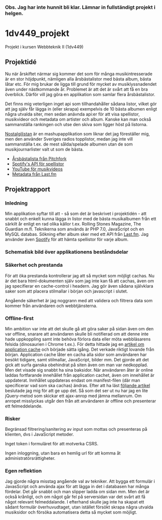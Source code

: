### Obs. Jag har inte hunnit bli klar. Lämnar in fullständigt projekt i helgen. 

# 1dv449_projekt
Projekt i kursen Webbteknik II (1dv449)

## Projektidé
Nu när årskiftet närmar sig kommer det som för många musikintresserade är en stor höjdpunkt, nämligen alla årsbästalistor med bästa album, bästa låtar etc. För mig brukar de ligga till grund för mycket av musiklyssnadendet även under nästkommande år. Problemet är att det är svårt att få en bra överblick. Därför vill jag göra en applikation som samlar flera årsbästalistor. 

Det finns mig veterligen inget api som tillhandahåller sådana listor, vilket gör att jag själv får lägga in (eller skrapa) exempelvis de 10 bästa albumen enligt några utvalda siter, men sedan anävnda api:er för att visa spellistor, musikvideor och metadata om artister och album. Kanske kan man också sammanställa rankingen och utse den skiva som ligger höst på listorna. 

[Nostalgilistan](http://www.nostalgilistan.se/) är en mashupapplikation som liknar det jag föreställer mig, men den använder Sveriges radios topplistor, medan jag inte vill sammanställa t.ex. de mest sålda/spelade albumen utan de som musikjournarlister valt ut som de bästa. 

* [Årsbästalista från Pitchfork](http://pitchfork.com/features/staff-lists/9764-the-50-best-albums-of-2015/)
* [Spotify's API för spellistor](https://developer.spotify.com/web-api/)
* [YouTube för musikvideos](https://developers.google.com/youtube/v3/)
* [Metadata från Last.fm](http://www.last.fm/api) 

## Projektrapport 
### Inledning
Min applikation syftar till att - så som det är beskrivet i projektidén - att snabbt och enkelt kunna lägga in listor med de bästa musikalbumen från ett särkilt år enligt en rad olika källor t.ex. Rolling Stones Magazine, The Guardian m.fl. Teknikerna som används är PHP 7.0, JavaScript och en MySQL databas. Sökning efter album sker med ett API från [Last.fm](http://www.last.fm/api). Jag använder även [Spotify](https://developer.spotify.com/web-api/) för att hämta spellistor för varje album. 

### Schematisk bild över applikationens beståndsdelar

### Säkerhet och prestanda
För att öka prestanda kontrollerar jag att så mycket som möjligt cachas. Nu är det bara html-dokumenten själv som jag inte kan få att cachas, även om jag specifierar en cache-control i headern. Jag gör även sådana självklara saker som att placera stilmallar i början och javascript i slutet. 

Angående säkerhet är jag noggrann med att validera och filtrera data som kommer från användaren och webbtjänsterna. 

### Offline-first 
Min ambition var inte att det skulle gå att göra saker på sidan även om den var offline, snarare att användaren skulle bli notifierad om att denne inte hade uppkoppling samt inte behöva förlora data eller möta webbläsarens felsida (dinosaurien i Chrome t.ex.). För detta hittade jag en [artikel om application cache](http://www.html5rocks.com/en/tutorials/appcache/beginner/) och började sätta igång. Det verkade riktigt lovande från början. Application cache låter en cacha alla sidor som användaren har besökt tidigare, samt stilmallar, JavaScript, bilder mm. Det gjorde att det gick att surfa ganska obehindrat på siten även om man var nedkopplad. Men det visade sig snabbt ha sina baksidor. När användaren åter är online laddas fortfarande innehållet från application cachet, även om innehållet är uppdaterat. Innhållet uppdateras endast om manifest-filen (där man specificerar vad som ska cachas) ändras. Efter att ha läst [följande artikel](http://alistapart.com/article/application-cache-is-a-douchebag) beslutade jag mig för att ge upp det. Så som det ser ut nu har jag en lite jQuery-metod som skickar ett ajax-anrop med jämna mellanrum. Om anropet misslyckas utgår den från att användaren är offline och presenterar ett felmeddelande. 

### Risker 
Begränsad filtrering/sanitering av input som mottas och presenteras på klienten, dvs i JavaScript metoder. 

Inget token i formuläret för att motverka CSRS. 

Ingen inloggning, utan bara en hemlig url för att komma åt administratörsrättigheter. 

### Egen reflektion
Jag gjorde några misstag angående val av tekniker. Att bygga ett formulär i JavasScript och använda ajax för att lägga in det i databasen har många fördelar. Det går snabbt och man slipper ladda om sidan mm. Men det är också krånligt, och om något går fel på serversidan var det svårt att få något relevant felmeddalande. I efterhand skulle jag inte ha skapat ett sådant formulär överhuvudtaget, utan istället försökt skrapa några utvalda musiksidor och försöka automatisera detta så mycket som möjligt. 
